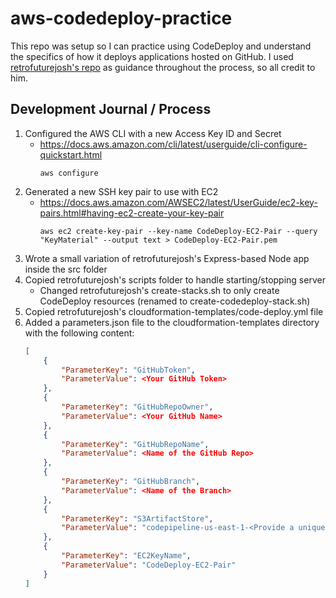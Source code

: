 # aws-codedeploy-practice
This repo was setup so I can practice using CodeDeploy and understand the specifics of how it
deploys applications hosted on GitHub. I used [retrofuturejosh's repo](https://github.com/retrofuturejosh/nodepipeline#run-cloudformation-script)
as guidance throughout the process, so all credit to him.

## Development Journal / Process
1) Configured the AWS CLI with a new Access Key ID and Secret
    * https://docs.aws.amazon.com/cli/latest/userguide/cli-configure-quickstart.html
        ```
        aws configure
        ```
2) Generated a new SSH key pair to use with EC2
    * https://docs.aws.amazon.com/AWSEC2/latest/UserGuide/ec2-key-pairs.html#having-ec2-create-your-key-pair
        ```
        aws ec2 create-key-pair --key-name CodeDeploy-EC2-Pair --query "KeyMaterial" --output text > CodeDeploy-EC2-Pair.pem
        ```
3) Wrote a small variation of retrofuturejosh's Express-based Node app inside the src folder
4) Copied retrofuturejosh's scripts folder to handle starting/stopping server
    * Changed retrofuturejosh's create-stacks.sh to only create CodeDeploy resources (renamed to create-codedeploy-stack.sh)
5) Copied retrofuturejosh's cloudformation-templates/code-deploy.yml file
6) Added a parameters.json file to the cloudformation-templates directory with the following content:
    ```json
    [
        {
            "ParameterKey": "GitHubToken",
            "ParameterValue": <Your GitHub Token>
        },
        {
            "ParameterKey": "GitHubRepoOwner",
            "ParameterValue": <Your GitHub Name>
        },
        {
            "ParameterKey": "GitHubRepoName",
            "ParameterValue": <Name of the GitHub Repo>
        },
        {
            "ParameterKey": "GitHubBranch",
            "ParameterValue": <Name of the Branch>
        },
        {
            "ParameterKey": "S3ArtifactStore",
            "ParameterValue": "codepipeline-us-east-1-<Provide a unique identifier here>"
        },
        {
            "ParameterKey": "EC2KeyName",
            "ParameterValue": "CodeDeploy-EC2-Pair"
        }
    ]
    ```